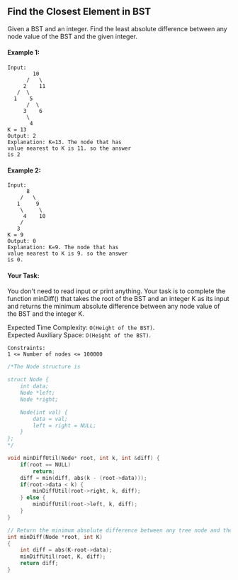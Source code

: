 ## Find the Closest Element in BST

Given a BST and an integer. Find the least absolute difference between any node value of the BST and the given integer.

#### Example 1:

```
Input:
        10
      /   \
     2    11
   /  \
  1    5
      /  \
     3    6
      \
       4
K = 13
Output: 2
Explanation: K=13. The node that has
value nearest to K is 11. so the answer
is 2
```

#### Example 2:

```
Input:
      8
    /   \
   1     9
    \     \
     4    10
    /
   3
K = 9
Output: 0
Explanation: K=9. The node that has
value nearest to K is 9. so the answer
is 0.
```

#### Your Task:

You don't need to read input or print anything. Your task is to complete the function minDiff() that takes the root of the BST and an integer K as its input and returns the minimum absolute difference between any node value of the BST and the integer K.

Expected Time Complexity: `O(Height of the BST)`.  
Expected Auxiliary Space: `O(Height of the BST)`.

```
Constraints:
1 <= Number of nodes <= 100000
```

```c++
/*The Node structure is

struct Node {
    int data;
    Node *left;
    Node *right;

    Node(int val) {
        data = val;
        left = right = NULL;
    }
};
*/

void minDiffUtil(Node* root, int k, int &diff) {
    if(root == NULL)
        return;
    diff = min(diff, abs(k - (root->data)));
    if(root->data < k) {
        minDiffUtil(root->right, k, diff);
    } else {
        minDiffUtil(root->left, k, diff);
    }
}

// Return the minimum absolute difference between any tree node and the integer K
int minDiff(Node *root, int K)
{
    int diff = abs(K-root->data);
    minDiffUtil(root, K, diff);
    return diff;
}

```
